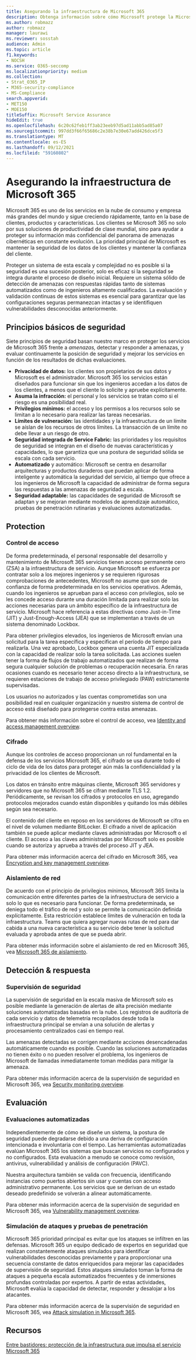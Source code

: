 ```yaml
---
title: Asegurando la infraestructura de Microsoft 365
description: Obtenga información sobre cómo Microsoft protege la Microsoft 365 de seguridad.
ms.author: robmazz
author: robmazz
manager: laurawi
ms.reviewer: sosstah
audience: Admin
ms.topic: article
f1.keywords:
- NOCSH
ms.service: O365-seccomp
ms.localizationpriority: medium
ms.collection:
- Strat_O365_IP
- M365-security-compliance
- MS-Compliance
search.appverid:
- MET150
- MOE150
titleSuffix: Microsoft Service Assurance
hideEdit: true
ms.openlocfilehash: 6c20c62feb1ff3ab23eeb97d5ad11abb5ad85a07
ms.sourcegitcommit: 997dd3f66f65686c2e38b7e30e67add426dce5f3
ms.translationtype: MT
ms.contentlocale: es-ES
ms.lasthandoff: 09/12/2021
ms.locfileid: "59160802"
---
```

# <a name="securing-the-microsoft-365-infrastructure"></a>Asegurando la infraestructura de Microsoft 365

Microsoft 365 es uno de los servicios en la nube de consumo y empresa más grandes del mundo y sigue creciendo rápidamente, tanto en la base de clientes, productos y características. Los clientes se Microsoft 365 no solo por sus soluciones de productividad de clase mundial, sino para ayudar a proteger su información más confidencial del panorama de amenazas cibernéticas en constante evolución. La prioridad principal de Microsoft es mantener la seguridad de los datos de los clientes y mantener la confianza del cliente.

Proteger un sistema de esta escala y complejidad no es posible si la seguridad es una sucesión posterior, solo es eficaz si la seguridad se integra durante el proceso de diseño inicial. Requiere un sistema sólido de detección de amenazas con respuestas rápidas tanto de sistemas automatizados como de ingenieros altamente cualificados. La evaluación y validación continuas de estos sistemas es esencial para garantizar que las configuraciones seguras permanezcan intactas y se identifiquen vulnerabilidades desconocidas anteriormente.

## <a name="core-security-principles"></a>Principios básicos de seguridad

Siete principios de seguridad basan nuestro  marco en proteger los servicios de Microsoft 365 frente a *amenazas,* detectar y responder a amenazas, y evaluar continuamente la posición de seguridad y mejorar los servicios en función de los resultados de dichas evaluaciones. 

- **Privacidad de datos:** los clientes son propietarios de sus datos y Microsoft es el administrador. Microsoft 365 los servicios están diseñados para funcionar sin que los ingenieros accedan a los datos de los clientes, a menos que el cliente lo solicite y apruebe explícitamente.
- **Asuma la infracción:** el personal y los servicios se tratan como si el riesgo es una posibilidad real.
- **Privilegios mínimos:** el acceso y los permisos a los recursos solo se limitan a lo necesario para realizar las tareas necesarias.
- **Límites de vulneración:** las identidades y la infraestructura de un límite se aíslan de los recursos de otros límites. La transacción de un límite no debe llevar a un riesgo de otro.
- **Seguridad integrada de Service Fabric:** las prioridades y los requisitos de seguridad se integran en el diseño de nuevas características y capacidades, lo que garantiza que una postura de seguridad sólida se escala con cada servicio.
- **Automatizado** y automático: Microsoft se centra en desarrollar arquitecturas y productos duraderos que puedan aplicar de forma inteligente y automática la seguridad del servicio, al tiempo que ofrece a los ingenieros de Microsoft la capacidad de administrar de forma segura las respuestas a las amenazas de seguridad a escala.
- **Seguridad adaptable:** las capacidades de seguridad de Microsoft se adaptan y se mejoran mediante modelos de aprendizaje automático, pruebas de penetración rutinarias y evaluaciones automatizadas.

## <a name="protection"></a>Protection

### <a name="access-control"></a>Control de acceso

De forma predeterminada, el personal responsable del desarrollo y mantenimiento de Microsoft 365 servicios tienen acceso permanente cero (ZSA) a la infraestructura de servicio. Aunque Microsoft se esfuerza por contratar solo a los mejores ingenieros y se requieren rigurosas comprobaciones de antecedentes, Microsoft no asume que son de confianza de forma predeterminada en los servicios operativos. Además, cuando los ingenieros se aprueban para el acceso con privilegios, solo se les concede acceso durante una duración limitada para realizar solo las acciones necesarias para un ámbito específico de la infraestructura de servicio. Microsoft hace referencia a estas directivas como Just-in-Time (JIT) y Just-Enough-Access (JEA) que se implementan a través de un sistema denominado Lockbox.

Para obtener privilegios elevados, los ingenieros de Microsoft envían una solicitud para la tarea específica y especifican el período de tiempo para realizarla. Una vez aprobado, Lockbox genera una cuenta JIT especializada con la capacidad de realizar solo la tarea solicitada. Las acciones suelen tener la forma de flujos de trabajo automatizados que realizan de forma segura cualquier solución de problemas o recuperación necesaria. En raras ocasiones cuando es necesario tener acceso directo a la infraestructura, se requieren estaciones de trabajo de acceso privilegiado (PAW) estrictamente supervisadas.

Los usuarios no autorizados y las cuentas comprometidas son una posibilidad real en cualquier organización y nuestro sistema de control de acceso está diseñado para protegerse contra estas amenazas.

Para obtener más información sobre el control de acceso, vea [Identity and access management overview](assurance-identity-and-access-management.md).

### <a name="encryption"></a>Cifrado

Aunque los controles de acceso proporcionan un rol fundamental en la defensa de los servicios Microsoft 365, el cifrado se usa durante todo el ciclo de vida de los datos para proteger aún más la confidencialidad y la privacidad de los clientes de Microsoft.

Los datos en tránsito entre máquinas cliente, Microsoft 365 servidores y servidores que no Microsoft 365 se cifran mediante TLS 1.2. Periódicamente, se revisan los cifrados y protocolos en uso, agregando protocolos mejorados cuando están disponibles y quitando los más débiles según sea necesario.

El contenido del cliente en reposo en los servidores de Microsoft se cifra en el nivel de volumen mediante BitLocker. El cifrado a nivel de aplicación también se puede aplicar mediante claves administradas por Microsoft o el cliente. El acceso a las claves administradas por Microsoft solo es posible cuando se autoriza y aprueba a través del proceso JIT y JEA.

Para obtener más información acerca del cifrado en Microsoft 365, vea [Encryption and key management overview](assurance-encryption.md).

### <a name="network-isolation"></a>Aislamiento de red

De acuerdo con el principio de privilegios mínimos, Microsoft 365 limita la comunicación entre diferentes partes de la infraestructura de servicio a solo lo que es necesario para funcionar. De forma predeterminada, se deniega todo el tráfico de red y solo se permite la comunicación definida explícitamente. Esta restricción establece límites de vulneración en toda la infraestructura. Teams que quiera agregar nuevas rutas de red para dar cabida a una nueva característica a su servicio debe tener la solicitud evaluada y aprobada antes de que se pueda abrir.

Para obtener más información sobre el aislamiento de red en Microsoft 365, vea [Microsoft 365 de aislamiento](/microsoft-365/enterprise/microsoft-365-isolation-controls).

## <a name="detection--response"></a>Detección & respuesta

### <a name="security-monitoring"></a>Supervisión de seguridad

La supervisión de seguridad en la escala masiva de Microsoft solo es posible mediante la generación de alertas de alta precisión mediante soluciones automatizadas basadas en la nube. Los registros de auditoría de cada servicio y datos de telemetría recopilados desde toda la infraestructura principal se envían a una solución de alertas y procesamiento centralizados casi en tiempo real.

Las amenazas detectadas se corrigen mediante acciones desencadenadas automáticamente cuando es posible. Cuando las soluciones automatizadas no tienen éxito o no pueden resolver el problema, los ingenieros de Microsoft de llamadas inmediatamente toman medidas para mitigar la amenaza.

Para obtener más información acerca de la supervisión de seguridad en Microsoft 365, vea [Security monitoring overview](assurance-security-monitoring.md).

## <a name="assessment"></a>Evaluación

### <a name="automated-assessments"></a>Evaluaciones automatizadas

Independientemente de cómo se diseñe un sistema, la postura de seguridad puede degradarse debido a una deriva de configuración intencionada e involuntaria con el tiempo. Las herramientas automatizadas evalúan Microsoft 365 los sistemas que buscan servicios no configurados y no configurados. Esta evaluación a menudo se conoce como revisión, antivirus, vulnerabilidad y análisis de configuración (PAVC).

Nuestra arquitectura también se valida con frecuencia, identificando instancias como puertos abiertos sin usar y cuentas con acceso administrativo permanente. Los servicios que se derivan de un estado deseado predefinido se volverán a alinear automáticamente.

Para obtener más información acerca de la supervisión de seguridad en Microsoft 365, vea [Vulnerability management overview](assurance-vulnerability-management.md).

### <a name="attack-simulation-and-penetration-testing"></a>Simulación de ataques y pruebas de penetración

Microsoft 365 prioridad principal es evitar que los ataques se infiltren en las defensas. Microsoft 365 un equipo dedicado de expertos en seguridad que realizan constantemente ataques simulados para identificar vulnerabilidades desconocidas previamente y para proporcionar una secuencia constante de datos enriquecidos para mejorar las capacidades de supervisión de seguridad. Estos ataques simulados toman la forma de ataques a pequeña escala automatizados frecuentes y de inmersiones profundas controladas por expertos. A partir de estas actividades, Microsoft evalúa la capacidad de detectar, responder y desalojar a los atacantes.

Para obtener más información acerca de la supervisión de seguridad en Microsoft 365, vea [Attack simulation in Microsoft 365](assurance-monitoring-and-testing.md).

## <a name="resources"></a>Recursos

[Entre bastidores: protección de la infraestructura que impulsa el servicio Microsoft 365](https://download.microsoft.com/download/c/4/5/c45b197e-f0d9-4f40-bd5f-ed8fc7d0cd8c/M365DCSecurityIntro_Whitepaper.pdf)
